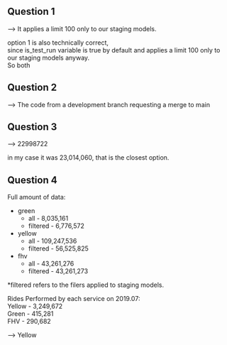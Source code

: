 ## Question 1
--> It applies a limit 100 only to our staging models.

 option 1 is also technically correct,\
 since is_test_run variable is true by default and applies a limit 100 only to our staging models anyway.\
 So both
 
## Question 2
--> The code from a development branch requesting a merge to main

## Question 3
--> 22998722

in my case it was 23,014,060, that is the closest option.

## Question 4
Full amount of data:
* green
  * all - 8,035,161
  * filtered - 6,776,572
* yellow
  * all - 109,247,536
  * filtered - 56,525,825
* fhv
  * all - 43,261,276
  * filtered - 43,261,273
  
*filtered refers to the filers applied to staging models.

Rides Performed by each service on 2019.07:\
Yellow - 3,249,672\
Green - 415,281\
FHV - 290,682

--> Yellow

